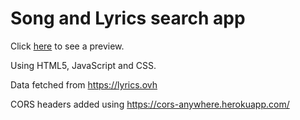 # Song and Lyrics search app
Click [here](https://daniprol.github.io/lyric-search/) to see a preview.

Using HTML5, JavaScript and CSS.

Data fetched from https://lyrics.ovh

CORS headers added using https://cors-anywhere.herokuapp.com/
